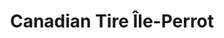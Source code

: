 ---
title: "Canadian Tire Île-Perrot"
url: /pincourt/canadian-tire-ile-perrot/
shop: department store
---